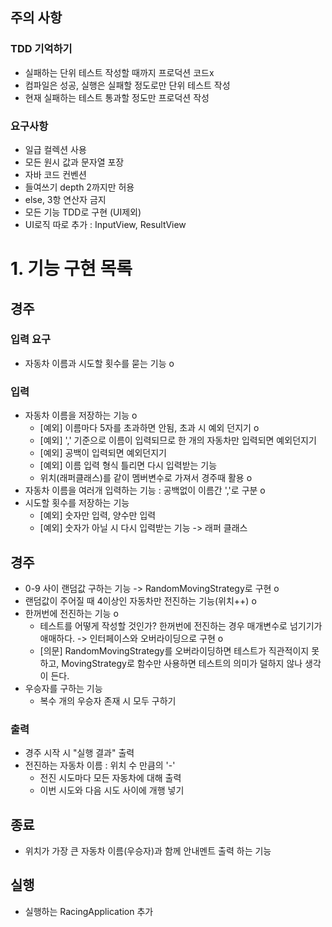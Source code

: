 ## 주의 사항
### TDD 기억하기
- 실패하는 단위 테스트 작성할 때까지 프로덕션 코드x
- 컴파일은 성공, 실행은 실패할 정도로만 단위 테스트 작성
- 현재 실패하는 테스트 통과할 정도만 프로덕션 작성
### 요구사항
- 일급 컬렉션 사용
- 모든 원시 값과 문자열 포장
- 자바 코드 컨벤션
- 들여쓰기 depth 2까지만 허용
- else, 3항 연산자 금지
- 모든 기능 TDD로 구현 (UI제외)
- UI로직 따로 추가 : InputView, ResultView


# 1. 기능 구현 목록
## 경주 
### 입력 요구
- 자동차 이름과 시도할 횟수를 묻는 기능 o
### 입력
- 자동차 이름을 저장하는 기능 o
  - [예외] 이름마다 5자를 초과하면 안됨, 초과 시 예외 던지기 o
  - [예외] ',' 기준으로 이름이 입력되므로 한 개의 자동차만 입력되면 예외던지기
  - [예외] 공백이 입력되면 예외던지기
  - [예외] 이름 입력 형식 틀리면 다시 입력받는 기능
  - 위치(래퍼클래스)를 같이 멤버변수로 가져서 경주때 활용 o
- 자동차 이름을 여러개 입력하는 기능 : 공백없이 이름간 ','로 구분 o
- 시도할 횟수를 저장하는 기능
  - [예외] 숫자만 입력, 양수만 입력
  - [예외] 숫자가 아닐 시 다시 입력받는 기능 -> 래퍼 클래스
## 경주
- 0-9 사이 랜덤값 구하는 기능 -> RandomMovingStrategy로 구현 o
- 랜덤값이 주어질 때 4이상인 자동차만 전진하는 기능(위치++) o
- 한꺼번에 전진하는 기능 o
  - 테스트를 어떻게 작성할 것인가? 한꺼번에 전진하는 경우 매개변수로 넘기기가 애매하다. -> 인터페이스와 오버라이딩으로 구현 o
  - [의문] RandomMovingStrategy를 오버라이딩하면 테스트가 직관적이지 못하고, MovingStrategy로 함수만 사용하면 테스트의 의미가 덜하지 않나 생각이 든다.
- 우승자를 구하는 기능
  - 복수 개의 우승자 존재 시 모두 구하기
### 출력
- 경주 시작 시 "실행 결과" 출력
- 전진하는 자동차 이름 : 위치 수 만큼의 '-'
  - 전진 시도마다 모든 자동차에 대해 출력
  - 이번 시도와 다음 시도 사이에 개행 넣기

## 종료
- 위치가 가장 큰 자동차 이름(우승자)과 함께 안내멘트 출력 하는 기능

## 실행
- 실행하는 RacingApplication 추가